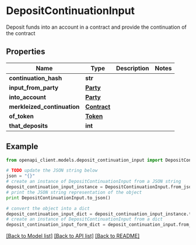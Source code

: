 # DepositContinuationInput

Deposit funds into an account in a contract and provide the continuation of the contract

## Properties
Name | Type | Description | Notes
------------ | ------------- | ------------- | -------------
**continuation_hash** | **str** |  | 
**input_from_party** | [**Party**](Party.md) |  | 
**into_account** | [**Party**](Party.md) |  | 
**merkleized_continuation** | [**Contract**](Contract.md) |  | 
**of_token** | [**Token**](Token.md) |  | 
**that_deposits** | **int** |  | 

## Example

```python
from openapi_client.models.deposit_continuation_input import DepositContinuationInput

# TODO update the JSON string below
json = "{}"
# create an instance of DepositContinuationInput from a JSON string
deposit_continuation_input_instance = DepositContinuationInput.from_json(json)
# print the JSON string representation of the object
print DepositContinuationInput.to_json()

# convert the object into a dict
deposit_continuation_input_dict = deposit_continuation_input_instance.to_dict()
# create an instance of DepositContinuationInput from a dict
deposit_continuation_input_form_dict = deposit_continuation_input.from_dict(deposit_continuation_input_dict)
```
[[Back to Model list]](../README.md#documentation-for-models) [[Back to API list]](../README.md#documentation-for-api-endpoints) [[Back to README]](../README.md)


